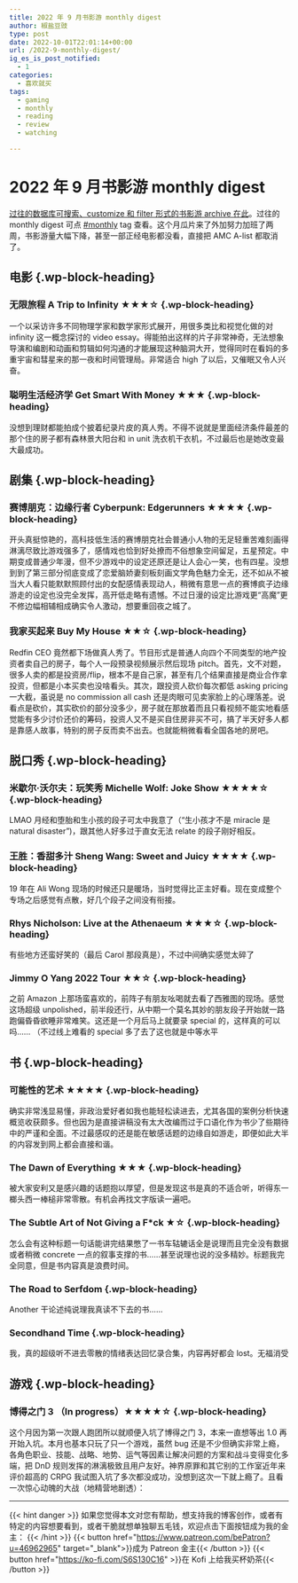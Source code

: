 ```yaml
---
title: 2022 年 9 月书影游 monthly digest
author: 椒盐豆豉
type: post
date: 2022-10-01T22:01:14+00:00
url: /2022-9-monthly-digest/
ig_es_is_post_notified:
  - 1
categories:
  - 喜欢就买
tags:
  - gaming
  - monthly
  - reading
  - review
  - watching

---
```

# 2022 年 9 月书影游 monthly digest
[过往的数据库可搜索、customize 和 filter 形式的书影游 archive 在此](https://www.notion.so/2485c762efe040b988531aaa3e45ad25)。过往的 monthly digest 可点 [#monthly](https://blog.douchi.space/tag/monthly/) tag 查看。这个月瓜片来了外加努力加班了两周，书影游量大幅下降，甚至一部正经电影都没看，直接把 AMC A-list 都取消了。

<!--more-->

## <span class="ez-toc-section" id="%E7%94%B5%E5%BD%B1"></span>电影<span class="ez-toc-section-end"></span> {.wp-block-heading}

### <span class="ez-toc-section" id="%E6%97%A0%E9%99%90%E6%97%85%E7%A8%8B_A_Trip_to_Infinity_%E2%98%85%E2%98%85%E2%98%85%E2%98%86"></span>无限旅程 A Trip to Infinity ★★★☆<span class="ez-toc-section-end"></span> {.wp-block-heading}

一个以采访许多不同物理学家和数学家形式展开，用很多类比和视觉化做的对 infinity 这一概念探讨的 video essay。得能拍出这样的片子非常神奇，无法想象导演和编剧和动画和剪辑如何沟通的才能展现这种脑洞大开，觉得同时在看妈的多重宇宙和彗星来的那一夜和时间管理局。非常适合 high 了以后，又催眠又令人兴奋。

### <span class="ez-toc-section" id="%E8%81%AA%E6%98%8E%E7%94%9F%E6%B4%BB%E7%BB%8F%E6%B5%8E%E5%AD%A6_Get_Smart_With_Money_%E2%98%85%E2%98%85%E2%98%85"></span>聪明生活经济学 Get Smart With Money ★★★<span class="ez-toc-section-end"></span> {.wp-block-heading}

没想到理财都能拍成个披着纪录片皮的真人秀。不得不说就是里面经济条件最差的那个住的房子都有森林景大阳台和 in unit 洗衣机干衣机，不过最后也是她改变最大最成功。

## <span class="ez-toc-section" id="%E5%89%A7%E9%9B%86"></span>剧集<span class="ez-toc-section-end"></span> {.wp-block-heading}

### <span class="ez-toc-section" id="%E8%B5%9B%E5%8D%9A%E6%9C%8B%E5%85%8B%EF%BC%9A%E8%BE%B9%E7%BC%98%E8%A1%8C%E8%80%85_Cyberpunk_Edgerunners_%E2%98%85%E2%98%85%E2%98%85%E2%98%85"></span>赛博朋克：边缘行者 Cyberpunk: Edgerunners ★★★★<span class="ez-toc-section-end"></span> {.wp-block-heading}

开头真挺惊艳的，高科技低生活的赛博朋克社会普通小人物的无足轻重苦难刻画得淋漓尽致比游戏强多了，感情戏也恰到好处撩而不俗想象空间留足，五星预定。中期变成普通少年漫，但不少游戏中的设定还原还是让人会心一笑，也有四星。没想到到了第三部分彻底变成了恋爱脑娇妻刻板刻画文学角色魅力全无，还不如从不被当大人看只能默默照顾付出的女配感情表现动人，稍微有意思一点的赛博疯子边缘游走的设定也没完全发挥，高开低走略有遗憾。不过日漫的设定比游戏更“高魔”更不修边幅相辅相成确实令人激动，想要重回夜之城了。

### <span class="ez-toc-section" id="%E6%88%91%E5%AE%B6%E4%B9%B0%E8%B5%B7%E6%9D%A5_Buy_My_House_%E2%98%85%E2%98%85%E2%98%86"></span>我家买起来 Buy My House ★★☆<span class="ez-toc-section-end"></span> {.wp-block-heading}

Redfin CEO 竟然都下场做真人秀了。节目形式是普通人向四个不同类型的地产投资者卖自己的房子，每个人一段预录视频展示然后现场 pitch。首先，文不对题，很多人卖的都是投资房/flip，根本不是自己家，甚至有几个结果直接是商业合作拿投资，但都是小本买卖也没啥看头。其次，跟投资人砍价每次都低 asking pricing 一大截，虽说是 no commission all cash 还是肉眼可见卖家脸上的心理落差。说看点是砍价，其实砍价的部分没多少，房子就在那放着而且只看视频不能实地看感觉能有多少讨价还价的筹码，投资人又不是买自住房非买不可，搞了半天好多人都是靠感人故事，特别的房子反而卖不出去。也就能稍微看看全国各地的房吧。

## <span class="ez-toc-section" id="%E8%84%B1%E5%8F%A3%E7%A7%80"></span>脱口秀<span class="ez-toc-section-end"></span> {.wp-block-heading}

### <span class="ez-toc-section" id="%E7%B1%B3%E6%AD%87%E5%B0%94%C2%B7%E6%B2%83%E5%B0%94%E5%A4%AB%EF%BC%9A%E7%8E%A9%E7%AC%91%E7%A7%80_Michelle_Wolf_Joke_Show_%E2%98%85%E2%98%85%E2%98%85%E2%98%85%E2%98%86"></span>米歇尔·沃尔夫：玩笑秀 Michelle Wolf: Joke Show ★★★★☆<span class="ez-toc-section-end"></span> {.wp-block-heading}

LMAO 月经和堕胎和生小孩的段子可太中我意了（“生小孩才不是 miracle 是 natural disaster&#8221;)，跟其他人好多过于直女无法 relate 的段子刚好相反。

### <span class="ez-toc-section" id="%E7%8E%8B%E8%83%9C%EF%BC%9A%E9%A6%99%E7%94%9C%E5%A4%9A%E6%B1%81_Sheng_Wang_Sweet_and_Juicy_%E2%98%85%E2%98%85%E2%98%85%E2%98%85"></span>王胜：香甜多汁 Sheng Wang: Sweet and Juicy ★★★★<span class="ez-toc-section-end"></span> {.wp-block-heading}

19 年在 Ali Wong 现场的时候还只是暖场，当时觉得比正主好看。现在变成整个专场之后感觉有点散，好几个段子之间没有衔接。

### <span class="ez-toc-section" id="Rhys_Nicholson_Live_at_the_Athenaeum_%E2%98%85%E2%98%85%E2%98%85%E2%98%86"></span>Rhys Nicholson: Live at the Athenaeum ★★★☆<span class="ez-toc-section-end"></span> {.wp-block-heading}

有些地方还蛮好笑的（最后 Carol 那段真是），不过中间确实感觉太碎了

### <span class="ez-toc-section" id="Jimmy_O_Yang_2022_Tour_%E2%98%85%E2%98%85%E2%98%86"></span>Jimmy O Yang 2022 Tour ★★☆<span class="ez-toc-section-end"></span> {.wp-block-heading}

之前 Amazon 上那场蛮喜欢的，前阵子有朋友吆喝就去看了西雅图的现场。感觉这场超级 unpolished，前半段还行，从中期一个莫名其妙的朋友段子开始就一路跑偏昏昏欲睡非常难笑。这还是一个月后马上就要录 special 的，这样真的可以吗…… （不过线上难看的 special 多了去了这也就是中等水平

## <span class="ez-toc-section" id="%E4%B9%A6"></span>书<span class="ez-toc-section-end"></span> {.wp-block-heading}

### <span class="ez-toc-section" id="%E5%8F%AF%E8%83%BD%E6%80%A7%E7%9A%84%E8%89%BA%E6%9C%AF_%E2%98%85%E2%98%85%E2%98%85%E2%98%85"></span>可能性的艺术 ★★★★<span class="ez-toc-section-end"></span> {.wp-block-heading}

确实非常浅显易懂，非政治爱好者如我也能轻松读进去，尤其各国的案例分析快速概览收获颇多。但也因为是直接讲稿没有太大改编而过于口语化作为书少了些期待中的严谨和全面。不过最感叹的还是能在敏感话题的边缘自如游走，即便如此大半的内容发到网上都会直接和谐。

### <span class="ez-toc-section" id="The_Dawn_of_Everything_%E2%98%85%E2%98%85%E2%98%85"></span>The Dawn of Everything ★★★<span class="ez-toc-section-end"></span> {.wp-block-heading}

被大家安利又是感兴趣的话题抱以厚望，但是发现这书是真的不适合听，听得东一榔头西一棒槌非常零散。有机会再找文字版读一遍吧。

### <span class="ez-toc-section" id="The_Subtle_Art_of_Not_Giving_a_Fck_%E2%98%85%E2%98%86"></span>The Subtle Art of Not Giving a F*ck ★☆<span class="ez-toc-section-end"></span> {.wp-block-heading}

怎么会有这种标题一句话能讲完结果憋了一书车轱辘话全是说理而且完全没有数据或者稍微 concrete 一点的叙事支撑的书……甚至说理也说的没多精妙。标题我完全同意，但是书内容真是浪费时间。

### <span class="ez-toc-section" id="The_Road_to_Serfdom"></span>The Road to Serfdom <span class="ez-toc-section-end"></span> {.wp-block-heading}

Another 干论述纯说理我真读不下去的书……

### <span class="ez-toc-section" id="Secondhand_Time"></span>Secondhand Time<span class="ez-toc-section-end"></span> {.wp-block-heading}

我，真的超级听不进去零散的情绪表达回忆录合集，内容再好都会 lost。无福消受

## <span class="ez-toc-section" id="%E6%B8%B8%E6%88%8F"></span>游戏<span class="ez-toc-section-end"></span> {.wp-block-heading}

### <span class="ez-toc-section" id="%E5%8D%9A%E5%BE%97%E4%B9%8B%E9%97%A8_3_%EF%BC%88In_progress%EF%BC%89%E2%98%85%E2%98%85%E2%98%85%E2%98%85%E2%98%86"></span>博得之门 3 （In progress）★★★★☆<span class="ez-toc-section-end"></span> {.wp-block-heading}

这个月因为第一次跟人跑团所以就顺便入坑了博得之门 3，本来一直想等出 1.0 再开始入坑。本月也基本只玩了只一个游戏，虽然 bug 还是不少但确实非常上瘾，各角色职业、技能、战略、地势、运气等因素让解决问题的方案和战斗变得变化多端，把 DnD 规则发挥的淋漓极致且用户友好。神界原罪和其它别的工作室近年来评价超高的 CRPG 我试图入坑了多次都没成功，没想到这次一下就上瘾了。且看一次惊心动魄的大战（地精营地剧透）：

---
{{< hint danger >}}
如果您觉得本文对您有帮助，想支持我的博客创作，或者有特定的内容想要看到，或者干脆就想单独聊五毛钱，欢迎点击下面按钮成为我的金主：
{{< /hint >}}
{{< button href="https://www.patreon.com/bePatron?u=46962965" target="_blank">}}成为 Patreon 金主{{< /button >}}
{{< button href="https://ko-fi.com/S6S130C16" >}}在 Kofi 上给我买杯奶茶{{< /button >}}